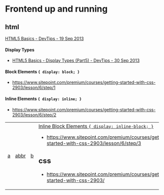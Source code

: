 # Frontend up and running

## html

[HTML5 Basics - DevTips - 19 Sep 2013](https://www.youtube.com/watch?v=NzzGt7EmXVw&list=PLqGj3iMvMa4KlJn1pMYPVV3eYzxJlWcON)

#### Display Types
* [HTML5 Basics - Display Types (Part5) - DevTips -  30 Sep 2013](https://www.youtube.com/watch?v=u-3aQpZD3_Q&index=5&list=PLqGj3iMvMa4KlJn1pMYPVV3eYzxJlWcON)

#### Block Elements `{ display: block; }`

* https://www.sitepoint.com/premium/courses/getting-started-with-css-2903/lesson/6/step/1

#### Inline Elements `{ display: inline; }`

* https://www.sitepoint.com/premium/courses/getting-started-with-css-2903/lesson/6/step/2 

<table>
  <tr>
    <td><a href="#a-a">a</a></td>
    <td><a href="#b-abbr">abbr</a></td>
    <td><a href="#c-acronym>acronym</a></td>
    <td><a href="#d-b>b</a></td>
    <td><a href="#e-bdo>bdo</a></td>
  </tr>
</table>

#### Inline Block Elements `{ display: inline-block; }`

* https://www.sitepoint.com/premium/courses/getting-started-with-css-2903/lesson/6/step/3

## css

* https://www.sitepoint.com/premium/courses/getting-started-with-css-2903/
